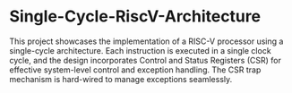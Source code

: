 # Single-Cycle-RiscV-Architecture
This project showcases the implementation of a RISC-V processor using a single-cycle architecture. Each instruction is executed in a single clock cycle, and the design incorporates Control and Status Registers (CSR) for effective system-level control and exception handling. The CSR trap mechanism is hard-wired to manage exceptions seamlessly.

